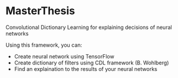 # MasterThesis
Convolutional Dictionary Learning for explaining decisions of neural networks


Using this framework, you can:
- Create neural network using TensorFlow
- Create dictionary of filters using CDL framework (B. Wohlberg)
- Find an explaination to the results of your neural networks

